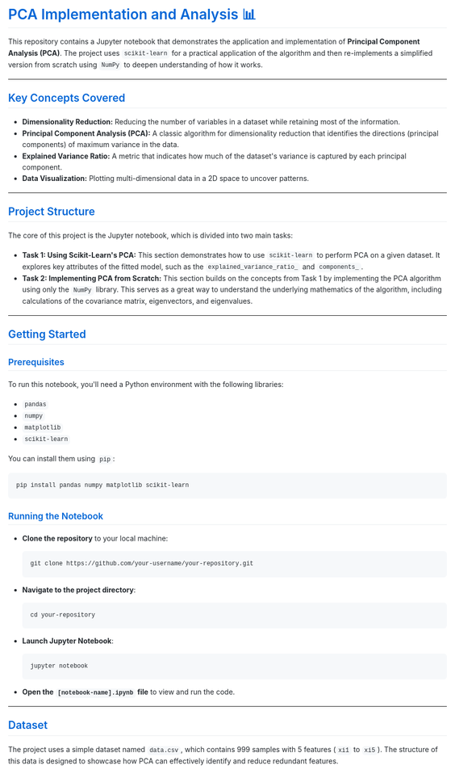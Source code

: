 <!DOCTYPE html>
<html lang="en">
<head>
    <meta charset="UTF-8">
    <meta name="viewport" content="width=device-width, initial-scale=1.0">
    <title>PCA Implementation and Analysis</title>
    <style>
        body {
            font-family: -apple-system, BlinkMacSystemFont, "Segoe UI", Roboto, Helvetica, Arial, sans-serif, "Apple Color Emoji", "Segoe UI Emoji", "Segoe UI Symbol";
            line-height: 1.6;
            color: #24292e;
            background-color: #ffffff;
            max-width: 900px;
            margin: 0 auto;
            padding: 45px;
        }
        h1, h2, h3, h4, h5, h6 {
            color: #0366d6;
            margin-top: 24px;
            margin-bottom: 16px;
            font-weight: 600;
            line-height: 1.25;
            border-bottom: 1px solid #eaecef;
            padding-bottom: 0.3em;
        }
        h1 { font-size: 2em; }
        h2 { font-size: 1.5em; }
        h3 { font-size: 1.25em; }
        code {
            font-family: SFMono-Regular, Consolas, "Liberation Mono", Menlo, monospace;
            background-color: #f6f8fa;
            border-radius: 6px;
            padding: 0.2em 0.4em;
        }
        pre {
            background-color: #f6f8fa;
            border-radius: 6px;
            padding: 16px;
            overflow: auto;
        }
        p {
            margin-top: 0;
            margin-bottom: 16px;
        }
        ul, ol {
            padding-left: 2em;
            margin-top: 0;
            margin-bottom: 16px;
        }
        li {
            list-style-type: disc;
        }
        a {
            color: #0366d6;
            text-decoration: none;
        }
        a:hover {
            text-decoration: underline;
        }
    </style>
</head>
<body>

<h1>PCA Implementation and Analysis 📊</h1>
<p>This repository contains a Jupyter notebook that demonstrates the application and implementation of <strong>Principal Component Analysis (PCA)</strong>. The project uses <code>scikit-learn</code> for a practical application of the algorithm and then re-implements a simplified version from scratch using <code>NumPy</code> to deepen understanding of how it works.</p>

<hr>

<h2>Key Concepts Covered</h2>
<ul>
    <li><strong>Dimensionality Reduction:</strong> Reducing the number of variables in a dataset while retaining most of the information.</li>
    <li><strong>Principal Component Analysis (PCA):</strong> A classic algorithm for dimensionality reduction that identifies the directions (principal components) of maximum variance in the data.</li>
    <li><strong>Explained Variance Ratio:</strong> A metric that indicates how much of the dataset's variance is captured by each principal component.</li>
    <li><strong>Data Visualization:</strong> Plotting multi-dimensional data in a 2D space to uncover patterns.</li>
</ul>

<hr>

<h2>Project Structure</h2>
<p>The core of this project is the Jupyter notebook, which is divided into two main tasks:</p>
<ul>
    <li><strong>Task 1: Using Scikit-Learn's PCA:</strong> This section demonstrates how to use <code>scikit-learn</code> to perform PCA on a given dataset. It explores key attributes of the fitted model, such as the <code>explained_variance_ratio_</code> and <code>components_</code>.</li>
    <li><strong>Task 2: Implementing PCA from Scratch:</strong> This section builds on the concepts from Task 1 by implementing the PCA algorithm using only the <code>NumPy</code> library. This serves as a great way to understand the underlying mathematics of the algorithm, including calculations of the covariance matrix, eigenvectors, and eigenvalues.</li>
</ul>

<hr>

<h2>Getting Started</h2>

<h3>Prerequisites</h3>
<p>To run this notebook, you'll need a Python environment with the following libraries:</p>
<ul>
    <li><code>pandas</code></li>
    <li><code>numpy</code></li>
    <li><code>matplotlib</code></li>
    <li><code>scikit-learn</code></li>
</ul>
<p>You can install them using <code>pip</code>:</p>
<pre><code>pip install pandas numpy matplotlib scikit-learn</code></pre>

<h3>Running the Notebook</h3>
<ol>
    <li><strong>Clone the repository</strong> to your local machine:
    <pre><code>git clone https://github.com/your-username/your-repository.git</code></pre>
    </li>
    <li><strong>Navigate to the project directory</strong>:
    <pre><code>cd your-repository</code></pre>
    </li>
    <li><strong>Launch Jupyter Notebook</strong>:
    <pre><code>jupyter notebook</code></pre>
    </li>
    <li><strong>Open the <code>[notebook-name].ipynb</code> file</strong> to view and run the code.</li>
</ol>

<hr>

<h2>Dataset</h2>
<p>The project uses a simple dataset named <code>data.csv</code>, which contains 999 samples with 5 features (<code>xi1</code> to <code>xi5</code>). The structure of this data is designed to showcase how PCA can effectively identify and reduce redundant features.</p>

</body>
</html>
